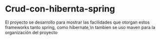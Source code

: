 # Crud-con-hibernta-spring
El proyecto se desarrollo para mostrar las facilidades que otorgan estos frameworks tanto spring, como hibernate,\n tambien se uso maven para la organización del proyecto
